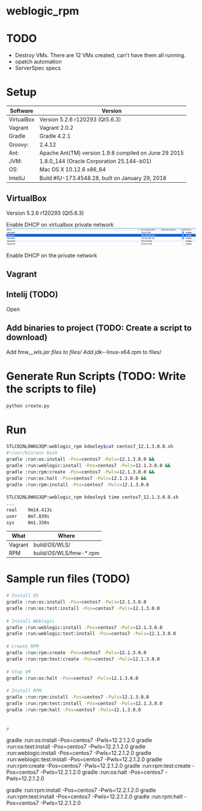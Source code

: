 # weblogic_rpm

# TODO
- Destroy VMs.  There are 12 VMs created, can't have them all running.
- opatch automation
- ServerSpec specs

# Setup 

|Software|Version|
|---|---|
|VirtualBox | Version 5.2.6 r120293 (Qt5.6.3)
|Vagrant    | Vagrant 2.0.2 
|Gradle     | Gradle 4.2.1 
|Groovy:    | 2.4.12 
|Ant:       | Apache Ant(TM) version 1.9.6 compiled on June 29 2015
|JVM:       | 1.8.0_144 (Oracle Corporation 25.144-b01)
|OS:        | Mac OS X 10.12.6 x86_64
|IntelliJ|Build #IU-173.4548.28, built on January 29, 2018


## VirtualBox
Version 5.2.6 r120293 (Qt5.6.3)

Enable DHCP on virtualbox private network
![alt text](docs/img/main/vb_dhcp.png "Virtual Box DHCP")

Enable DHCP on the private network

## Vagrant


## Intelij (TODO)
Open 

## Add binaries to project (TODO: Create a script to download) 
Add fmw_*_wls.jar files to files/
Add jdk-*-linux-x64.rpm to files/ 

# Generate Run Scripts (TODO: Write the scripts to file)
```bash
python create.py
```

# Run
```bash
STLC02NL0W6G3QP:weblogic_rpm kdooley$cat centos7_12.1.3.0.0.sh 
#!/usr/bin/env bash
gradle :run:os:install -Pos=centos7 -Pwls=12.1.3.0.0 &&
gradle :run:weblogic:install -Pos=centos7 -Pwls=12.1.3.0.0 &&
gradle :run:rpm:create -Pos=centos7 -Pwls=12.1.3.0.0 &&
gradle :run:os:halt -Pos=centos7 -Pwls=12.1.3.0.0 &&
gradle :run:rpm:install -Pos=centos7 -Pwls=12.1.3.0.0

STLC02NL0W6G3QP:weblogic_rpm kdooley$ time centos7_12.1.3.0.0.sh 
...
real    9m14.413s
user    0m7.839s
sys     0m1.330s
```

What|Where
---|---
Vagrant | build/$OS/$WLS/
RPM|build/$OS/$WLS/fmw-*.rpm|


# Sample run files (TODO)
```bash
# Install OS
gradle :run:os:install -Pos=centos7 -Pwls=12.1.3.0.0 
gradle :run:os:test:install -Pos=centos7 -Pwls=12.1.3.0.0 

# Install Weblogic
gradle :run:weblogic:install -Pos=centos7 -Pwls=12.1.3.0.0
gradle :run:weblogic:test:install -Pos=centos7 -Pwls=12.1.3.0.0

# Create RPM
gradle :run:rpm:create -Pos=centos7 -Pwls=12.1.3.0.0
gradle :run:rpm:test:create -Pos=centos7 -Pwls=12.1.3.0.0

# Stop VM
gradle :run:os:halt -Pos=centos7 -Pwls=12.1.3.0.0

# Install RPM 
gradle :run:rpm:install -Pos=centos7 -Pwls=12.1.3.0.0
gradle :run:rpm:test:install -Pos=centos7 -Pwls=12.1.3.0.0
gradle :run:rpm:halt -Pos=centos7 -Pwls=12.1.3.0.0 


# 
```


gradle :run:os:install -Pos=centos7 -Pwls=12.2.1.2.0 
gradle :run:os:test:install -Pos=centos7 -Pwls=12.2.1.2.0
gradle :run:weblogic:install -Pos=centos7 -Pwls=12.2.1.2.0
gradle :run:weblogic:test:install -Pos=centos7 -Pwls=12.2.1.2.0
gradle :run:rpm:create -Pos=centos7 -Pwls=12.2.1.2.0
gradle :run:rpm:test:create -Pos=centos7 -Pwls=12.2.1.2.0
gradle :run:os:halt -Pos=centos7 -Pwls=12.2.1.2.0



gradle :run:rpm:install -Pos=centos7 -Pwls=12.2.1.2.0
gradle :run:rpm:test:install -Pos=centos7 -Pwls=12.2.1.2.0
gradle :run:rpm:halt -Pos=centos7 -Pwls=12.2.1.2.0

